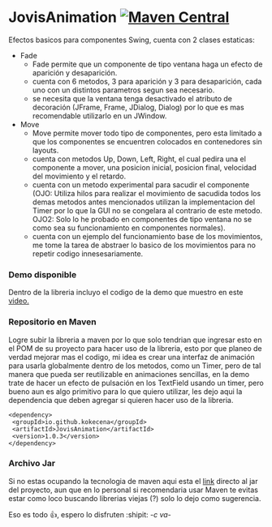 # JovisAnimation [![Maven Central](https://img.shields.io/maven-central/v/io.github.kokecena/JovisAnimation.svg?label=Maven%20Central)](https://search.maven.org/search?q=g:%22io.github.kokecena%22%20AND%20a:%22JovisAnimation%22)

Efectos basicos para componentes Swing, cuenta con 2 clases estaticas:
- Fade
  - Fade permite que un componente de tipo ventana haga un efecto de aparición y desaparición.
  - cuenta con 6 metodos, 3 para aparición y 3 para desaparición, cada uno con un distintos parametros segun sea necesario.
  - se necesita que la ventana tenga desactivado el atributo de decoración (JFrame, Frame, JDialog, Dialog) por lo que es mas recomendable utilizarlo en un JWindow.
- Move
  - Move permite mover todo tipo de componentes, pero esta limitado a que los componentes se encuentren colocados en contenedores sin layouts.
  - cuenta con metodos Up, Down, Left, Right, el cual pedira una el componente a mover, una posicion inicial, posicion final, velocidad del movimiento y el retardo.
  - cuenta con un metodo experimental para sacudir el componente (OJO: Utiliza hilos para realizar el movimiento de sacudida todos los demas metodos antes mencionados 
    utilizan la implementacion del Timer por lo que la GUI no se congelara al contrario de este metodo.
    OJO2: Solo lo he probado en componentes de tipo ventana no se como sea su funcionamiento en componentes normales).
  - cuenta con un ejemplo del funcionamiento base de los movimientos, me tome la tarea de abstraer lo basico de los movimientos para no repetir codigo innesesariamente.
  
 ### Demo disponible
 
 Dentro de la libreria incluyo el codigo de la demo que muestro en este [video.](https://www.youtube.com/watch?v=nzsKpaFOKaM)
 
 ### Repositorio en Maven
 
 Logre subir la libreria a maven por lo que solo tendrian que ingresar esto en el POM de su proyecto para hacer uso de la libreria, esto por que planeo
 de verdad mejorar mas el codigo, mi idea es crear una interfaz de animación para usarla globalmente dentro de los metodos, como un Timer, pero de tal manera que pueda
 ser reutilizable en animaciones sencillas, en la demo trate de hacer un efecto de pulsación en los TextField usando un timer, pero bueno aun es algo primitivo para lo que
 quiero utilizar, les dejo aqui la dependencia que deben agregar si quieren hacer uso de la libreria.
 
 ```
 <dependency>
  <groupId>io.github.kokecena</groupId>
  <artifactId>JovisAnimation</artifactId>
  <version>1.0.3</version>
</dependency>
```
### Archivo Jar
Si no estas ocupando la tecnologia de maven aqui esta el [link](https://search.maven.org/remotecontent?filepath=io/github/kokecena/JovisAnimation/1.0.3/JovisAnimation-1.0.3.jar) directo al jar del proyecto, aun que en lo personal si recomendaria usar Maven te evitas estar como loco buscando librerias viejas (?) solo lo dejo como sugerencia.

Eso es todo :+1:, espero lo disfruten :shipit: *-c va-*
